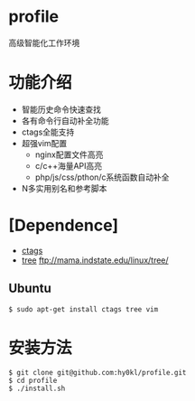 profile
=======

高级智能化工作环境

# 功能介绍

- 智能历史命令快速查找
- 各有命令行自动补全功能
- ctags全能支持
- 超强vim配置
  - nginx配置文件高亮
  - c/c++海量API高亮
  - php/js/css/pthon/c系统函数自动补全
- N多实用别名和参考脚本

# [Dependence]

* [ctags](http://ctags.sourceforge.net/)
* [tree](ftp://mama.indstate.edu/linux/tree/) ftp://mama.indstate.edu/linux/tree/

## Ubuntu

```
$ sudo apt-get install ctags tree vim
```

# 安装方法

```
$ git clone git@github.com:hy0kl/profile.git
$ cd profile
$ ./install.sh
```
